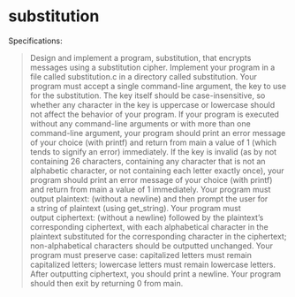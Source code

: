 # substitution

Specifications:
> Design and implement a program, substitution, that encrypts messages using a substitution cipher.
> Implement your program in a file called substitution.c in a directory called substitution.
> Your program must accept a single command-line argument, the key to use for the substitution. The key itself should be case-insensitive, so whether any character in the key is uppercase or lowercase should not affect the behavior of your program.
> If your program is executed without any command-line arguments or with more than one command-line argument, your program should print an error message of your choice (with printf) and return from main a value of 1 (which tends to signify an error) immediately.
> If the key is invalid (as by not containing 26 characters, containing any character that is not an alphabetic character, or not containing each letter exactly once), your program should print an error message of your choice (with printf) and return from main a value of 1 immediately.
> Your program must output plaintext: (without a newline) and then prompt the user for a string of plaintext (using get_string).
> Your program must output ciphertext: (without a newline) followed by the plaintext’s corresponding ciphertext, with each alphabetical character in the plaintext substituted for the corresponding character in the ciphertext; non-alphabetical characters should be outputted unchanged.
> Your program must preserve case: capitalized letters must remain capitalized letters; lowercase letters must remain lowercase letters.
> After outputting ciphertext, you should print a newline. Your program should then exit by returning 0 from main.
